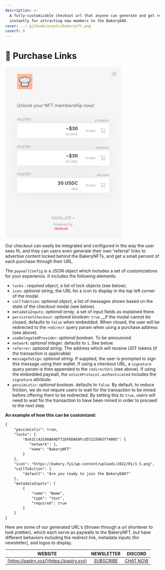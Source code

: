 ```yaml
---
description: >-
  A fully-customizable checkout url that anyone can generate and get rewarded
  instantly for attracting new members to the BakeryDAO.
cover: ../.gitbook/assets/bakerynft.png
coverY: 0
---
```


# 🛒 Purchase Links

![](<../.gitbook/assets/image (9) (1).png>)

Our checkout can easily be integrated and configured in the way the user sees fit, and they can users even generate their own 'referral' links to advertise content locked behind the BakeryNFTs, and get a small percent of each purchase through their URL.

The `paywallConfig` is a JSON object which includes a set of customizations for your experience. It includes the following elements:

* `locks` : _required object_, a list of lock objects (see below).
* `icon`: _optional string_, the URL for a icon to display in the top left corner of the modal.
* `callToAction`: _optional object_, a list of messages shown based on the state of the checkout modal (see below).
* `metadataInputs`: _optional array_, a set of input fields as explained there.
* `persistentCheckout`: _optional boolean_: `true` \_\_if the modal cannot be closed, defaults to `false` when embedded. When closed, the user will be redirected to the `redirect` query param when using a purchase address (see above).
* `useDelegatedProvider`: _optional boolean._ To be announced.
* `network`: _optional integer._ defaults to `1`. See below.
* `referrer`: _optional string_. The address which will receive UDT tokens (if the transaction is applicable)
* `messageToSign`: _optional string_. If supplied, the user is prompted to sign this message using their wallet. If using a checkout URL, a `signature` query param is then appended to the `redirectUri` (see above). If using the embedded paywall, the `unlockProtocol.authenticated` includes the `signature` attribute.
* `pessimistic`: _optional boolean._ defaults to `false`_._ By default, to reduce friction, we do not require users to wait for the transaction to be mined before offering them to be redirected. By setting this to `true`, users will need to wait for the transaction to have been mined in order to proceed to the next step.

**An example of how this can be customized:**

```
{
    "pessimistic": true,
    "locks": {
        "0x61Cc42C66BA9Df72bF6DA89Fcd57215965f74005": {
           "network": 1,
           "name": "BakeryNFT"
        }
    },
    "icon": "https://bakery.fyi/wp-content/uploads/2022/01/1-5.png",
    "callToAction": {
        "default": "Are you ready to join the BakeryDAO?"
    },
    "metadataInputs": [
        {
            "name": "Name",
            "type": "text",
            "required": true
        }
    ]
}
```

Here are some of our generated URL's (thrown through a url shortener to look prettier), which each serve as paywalls to the BakeryNFT, but have different behaviors including the redirect link, metadata inputs (for newsletter), and logos to display.

|                  WEBSITE                  |                  NEWSLETTER                  |                  DISCORD                 |
| :---------------------------------------: | :------------------------------------------: | :--------------------------------------: |
| [https://pastry.xyz/](https://pastry.xyz) | [SUBSCRIBE](https://bakerydao.me/newsletter) | [CHAT NOW](https://bakerydao.me/discord) |
